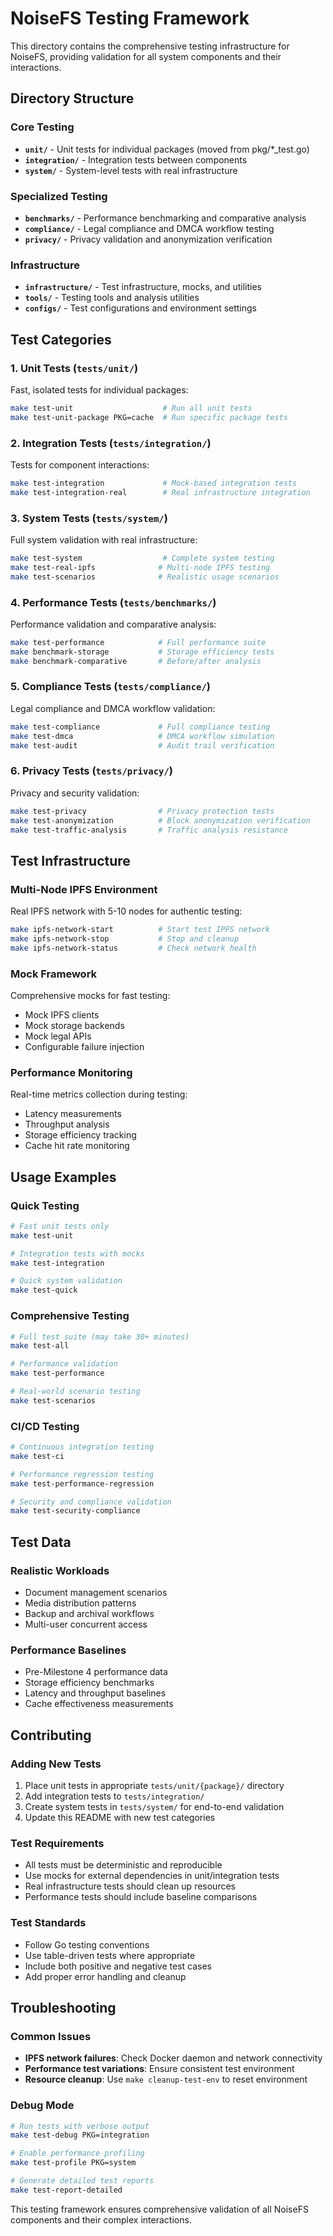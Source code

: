 # NoiseFS Testing Framework

This directory contains the comprehensive testing infrastructure for NoiseFS, providing validation for all system components and their interactions.

## Directory Structure

### Core Testing
- **`unit/`** - Unit tests for individual packages (moved from pkg/*_test.go)
- **`integration/`** - Integration tests between components
- **`system/`** - System-level tests with real infrastructure

### Specialized Testing
- **`benchmarks/`** - Performance benchmarking and comparative analysis
- **`compliance/`** - Legal compliance and DMCA workflow testing
- **`privacy/`** - Privacy validation and anonymization verification

### Infrastructure
- **`infrastructure/`** - Test infrastructure, mocks, and utilities
- **`tools/`** - Testing tools and analysis utilities
- **`configs/`** - Test configurations and environment settings

## Test Categories

### 1. Unit Tests (`tests/unit/`)
Fast, isolated tests for individual packages:
```bash
make test-unit                    # Run all unit tests
make test-unit-package PKG=cache  # Run specific package tests
```

### 2. Integration Tests (`tests/integration/`)
Tests for component interactions:
```bash
make test-integration             # Mock-based integration tests
make test-integration-real        # Real infrastructure integration
```

### 3. System Tests (`tests/system/`)
Full system validation with real infrastructure:
```bash
make test-system                  # Complete system testing
make test-real-ipfs              # Multi-node IPFS testing
make test-scenarios              # Realistic usage scenarios
```

### 4. Performance Tests (`tests/benchmarks/`)
Performance validation and comparative analysis:
```bash
make test-performance            # Full performance suite
make benchmark-storage           # Storage efficiency tests
make benchmark-comparative       # Before/after analysis
```

### 5. Compliance Tests (`tests/compliance/`)
Legal compliance and DMCA workflow validation:
```bash
make test-compliance             # Full compliance testing
make test-dmca                   # DMCA workflow simulation
make test-audit                  # Audit trail verification
```

### 6. Privacy Tests (`tests/privacy/`)
Privacy and security validation:
```bash
make test-privacy                # Privacy protection tests
make test-anonymization          # Block anonymization verification
make test-traffic-analysis       # Traffic analysis resistance
```

## Test Infrastructure

### Multi-Node IPFS Environment
Real IPFS network with 5-10 nodes for authentic testing:
```bash
make ipfs-network-start          # Start test IPFS network
make ipfs-network-stop           # Stop and cleanup
make ipfs-network-status         # Check network health
```

### Mock Framework
Comprehensive mocks for fast testing:
- Mock IPFS clients
- Mock storage backends  
- Mock legal APIs
- Configurable failure injection

### Performance Monitoring
Real-time metrics collection during testing:
- Latency measurements
- Throughput analysis
- Storage efficiency tracking
- Cache hit rate monitoring

## Usage Examples

### Quick Testing
```bash
# Fast unit tests only
make test-unit

# Integration tests with mocks
make test-integration

# Quick system validation
make test-quick
```

### Comprehensive Testing
```bash
# Full test suite (may take 30+ minutes)
make test-all

# Performance validation
make test-performance

# Real-world scenario testing
make test-scenarios
```

### CI/CD Testing
```bash
# Continuous integration testing
make test-ci

# Performance regression testing
make test-performance-regression

# Security and compliance validation
make test-security-compliance
```

## Test Data

### Realistic Workloads
- Document management scenarios
- Media distribution patterns
- Backup and archival workflows
- Multi-user concurrent access

### Performance Baselines
- Pre-Milestone 4 performance data
- Storage efficiency benchmarks
- Latency and throughput baselines
- Cache effectiveness measurements

## Contributing

### Adding New Tests
1. Place unit tests in appropriate `tests/unit/{package}/` directory
2. Add integration tests to `tests/integration/`
3. Create system tests in `tests/system/` for end-to-end validation
4. Update this README with new test categories

### Test Requirements
- All tests must be deterministic and reproducible
- Use mocks for external dependencies in unit/integration tests
- Real infrastructure tests should clean up resources
- Performance tests should include baseline comparisons

### Test Standards
- Follow Go testing conventions
- Use table-driven tests where appropriate
- Include both positive and negative test cases
- Add proper error handling and cleanup

## Troubleshooting

### Common Issues
- **IPFS network failures**: Check Docker daemon and network connectivity
- **Performance test variations**: Ensure consistent test environment
- **Resource cleanup**: Use `make cleanup-test-env` to reset environment

### Debug Mode
```bash
# Run tests with verbose output
make test-debug PKG=integration

# Enable performance profiling
make test-profile PKG=system

# Generate detailed test reports
make test-report-detailed
```

This testing framework ensures comprehensive validation of all NoiseFS components and their complex interactions.